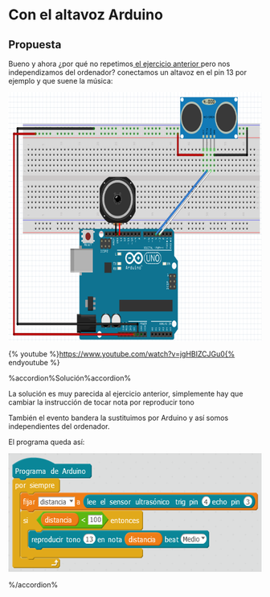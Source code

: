 
# Con el altavoz Arduino

## Propuesta

Bueno y ahora ¿por qué no repetimos[ el ejercicio anterior ](https://catedu.gitbooks.io/ensena-pensamiento-computacional-con-arduino/content/con_el_altavoz_pc.html)pero nos independizamos del ordenador? conectamos un altavoz en el pin 13 por ejemplo y que suene la música:

<img src="img/Cto-piano-invisible2.png" width="729" height="495" />

{% youtube %}https://www.youtube.com/watch?v=jgHBIZCJGu0{% endyoutube %}

%accordion%Solución%accordion%

La solución es muy parecida al ejercicio anterior, simplemente hay que cambiar la instrucción de tocar nota por reproducir tono

También el evento bandera la sustituimos por Arduino y así somos independientes del ordenador.

El programa queda así:

<img src="img/2017-02-14_06_43_27-mBlock_-_Based_On_Scratch_From_the_MIT_Media_Lab(v3.4.5)_-_Desconectar_-_No_guar.png" width="598" height="236" />


%/accordion%



